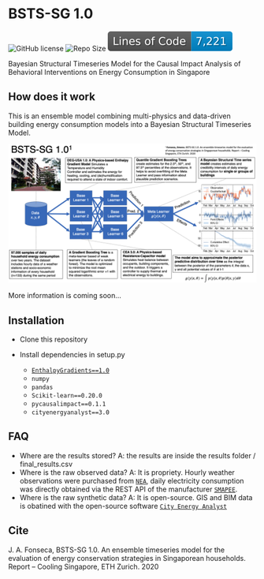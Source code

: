 # BSTS-SG 1.0
![GitHub license](https://img.shields.io/github/license/JIMENOFONSECA/BSTS-SG) ![Repo Size](https://img.shields.io/github/repo-size/JIMENOFONSECA/BSTS-SG) ![Lines](https://github.com/JIMENOFONSECA/BSTS-SG/blob/image-data/badge-lines-of-code.svg)

 Bayesian Structural Timeseries Model for the Causal Impact Analysis of Behavioral 
 Interventions on Energy Consumption in Singapore
 
 ## How does it work

 This is an ensemble model combining multi-physics and data-driven building energy consumption models
 into a Bayesian Structural Timeseries Model.
 
 ![summary](https://github.com/JIMENOFONSECA/BSTS-SG/blob/master/images/summary.PNG)
 
 More information is coming soon...

## Installation

- Clone this repository
- Install dependencies in setup.py

  - [`EnthalpyGradients==1.0`](https://pypi.org/project/EnthalpyGradients/)
  - `numpy`
  - `pandas`
  - `Scikit-learn==0.20.0`
  - `pycausalimpact==0.1.1`
  - `cityenergyanalyst==3.0`

## FAQ

- Where are the results stored? A: the results are inside the results folder / final_results.csv
- Where is the raw observed data? A: It is propriety. Hourly weather observations were purchased from [`NEA`](https://www.nea.gov.sg/weather), daily electricity consumption was directly obtained via the REST API of the manufacturer [`SMAPEE`](https://smappee.atlassian.net/wiki/spaces/DEVAPI/overview).
- Where is the raw synthetic data? A: It is open-source. GIS and BIM data is obatined with the open-source software [`City Energy Analyst`](https://cityenergyanalyst.com/)


## Cite

J. A. Fonseca, BSTS-SG 1.0. An ensemble timeseries model for the evaluation of energy conservation strategies in Singaporean households. Report – Cooling Singapore, ETH Zurich. 2020 
